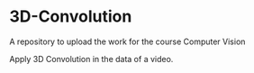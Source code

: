 # 3D-Convolution

A repository to upload the work for the course Computer Vision

Apply 3D Convolution in the data of a video.
